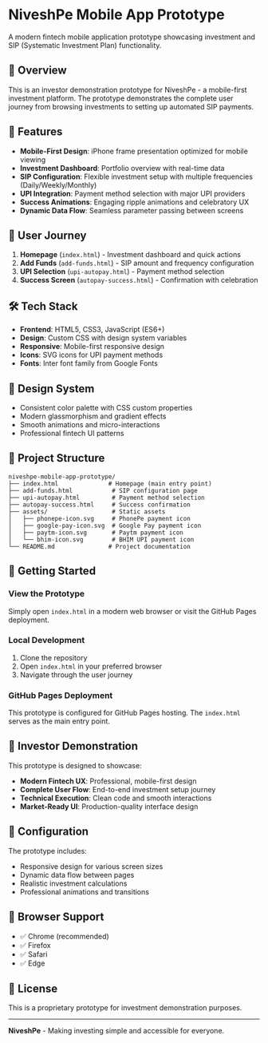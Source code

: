 # NiveshPe Mobile App Prototype

A modern fintech mobile application prototype showcasing investment and SIP (Systematic Investment Plan) functionality.

## 🎯 Overview

This is an investor demonstration prototype for NiveshPe - a mobile-first investment platform. The prototype demonstrates the complete user journey from browsing investments to setting up automated SIP payments.

## 🚀 Features

- **Mobile-First Design**: iPhone frame presentation optimized for mobile viewing
- **Investment Dashboard**: Portfolio overview with real-time data
- **SIP Configuration**: Flexible investment setup with multiple frequencies (Daily/Weekly/Monthly)
- **UPI Integration**: Payment method selection with major UPI providers
- **Success Animations**: Engaging ripple animations and celebratory UX
- **Dynamic Data Flow**: Seamless parameter passing between screens

## 📱 User Journey

1. **Homepage** (`index.html`) - Investment dashboard and quick actions
2. **Add Funds** (`add-funds.html`) - SIP amount and frequency configuration  
3. **UPI Selection** (`upi-autopay.html`) - Payment method selection
4. **Success Screen** (`autopay-success.html`) - Confirmation with celebration

## 🛠️ Tech Stack

- **Frontend**: HTML5, CSS3, JavaScript (ES6+)
- **Design**: Custom CSS with design system variables
- **Responsive**: Mobile-first responsive design
- **Icons**: SVG icons for UPI payment methods
- **Fonts**: Inter font family from Google Fonts

## 🎨 Design System

- Consistent color palette with CSS custom properties
- Modern glassmorphism and gradient effects
- Smooth animations and micro-interactions
- Professional fintech UI patterns

## 📂 Project Structure

```
niveshpe-mobile-app-prototype/
├── index.html              # Homepage (main entry point)
├── add-funds.html           # SIP configuration page
├── upi-autopay.html         # Payment method selection
├── autopay-success.html     # Success confirmation
├── assets/                  # Static assets
│   ├── phonepe-icon.svg     # PhonePe payment icon
│   ├── google-pay-icon.svg  # Google Pay payment icon
│   ├── paytm-icon.svg       # Paytm payment icon
│   └── bhim-icon.svg        # BHIM UPI payment icon
└── README.md               # Project documentation
```

## 🚀 Getting Started

### View the Prototype

Simply open `index.html` in a modern web browser or visit the GitHub Pages deployment.

### Local Development

1. Clone the repository
2. Open `index.html` in your preferred browser
3. Navigate through the user journey

### GitHub Pages Deployment

This prototype is configured for GitHub Pages hosting. The `index.html` serves as the main entry point.

## 🎯 Investor Demonstration

This prototype is designed to showcase:

- **Modern Fintech UX**: Professional, mobile-first design
- **Complete User Flow**: End-to-end investment setup journey
- **Technical Execution**: Clean code and smooth interactions
- **Market-Ready UI**: Production-quality interface design

## 🔧 Configuration

The prototype includes:
- Responsive design for various screen sizes
- Dynamic data flow between pages
- Realistic investment calculations
- Professional animations and transitions

## 📱 Browser Support

- ✅ Chrome (recommended)
- ✅ Firefox
- ✅ Safari
- ✅ Edge

## 📄 License

This is a proprietary prototype for investment demonstration purposes.

---

**NiveshPe** - Making investing simple and accessible for everyone.